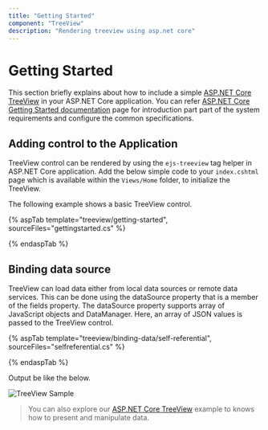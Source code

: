 ```yaml
---
title: "Getting Started"
component: "TreeView"
description: "Rendering treeview using asp.net core"
---
```


# Getting Started

 This section briefly explains about how to include a simple [ASP.NET Core TreeView](https://www.syncfusion.com/aspnet-core-ui-controls/treeview) in your ASP.NET Core application. You can refer [ASP.NET Core Getting Started documentation](../getting-started/) page for introduction part part of the system requirements and configure the common specifications.

## Adding control to the Application

TreeView control can be rendered by using the `ejs-treeview` tag helper in ASP.NET Core application. Add the below simple code to your `index.cshtml` page which is available within the `Views/Home` folder, to initialize the TreeView.

The following example shows a basic TreeView control.

{% aspTab template="treeview/getting-started", sourceFiles="gettingstarted.cs" %}

{% endaspTab %}

## Binding data source

TreeView can load data either from local data sources or remote data services. This can be done using the dataSource property that is a member of the fields property. The dataSource property supports array of JavaScript objects and DataManager. Here, an array of JSON values is passed to the TreeView control.

{% aspTab template="treeview/binding-data/self-referential", sourceFiles="selfreferential.cs" %}

{% endaspTab %}

Output be like the below.

![TreeView Sample](./images/binding-self.PNG)

> You can also explore our [ASP.NET Core TreeView](https://ej2.syncfusion.com/aspnetcore/TreeView/DefaultFunctionalities#/material) example to knows how to present and manipulate data.